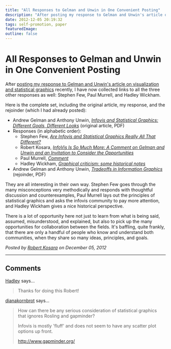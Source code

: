 ```yaml
---
title: "All Responses to Gelman and Unwin in One Convenient Posting"
description: "After posting my response to Gelman and Unwin's article on visualization and statistical graphics recently, I have now collected links to all the three other responses as well: Stephen Few, Paul Murrell, and Hadley Wickham."
date: 2012-12-05 20:19:32
tags: self-promotion, paper
featuredImage:
outline: false
---
```


# All Responses to Gelman and Unwin in One Convenient Posting

After <a title="A Scholarly Discussion with Andrew Gelman and Anthony Unwin" href="http://eagereyes.org/blog/2012/scholarly-discussion-gelman-unwin">posting my response to Gelman and Unwin's article on visualization and statistical graphics</a> recently, I have now collected links to all the three other responses as well: Stephen Few, Paul Murrell, and Hadley Wickham.

Here is the complete set, including the original article, my response, and the rejoinder (which I had already posted):
<ul>
	<li>Andrew Gelman and Anthony Unwin, <em><a href="http://www.stat.columbia.edu/~gelman/research/published/vis14.pdf">Infovis and Statistical Graphics: Different Goals, Different Looks</a></em> (original article, PDF)</li>
	<li>Responses (in alphabetic order):
<ul>
	<li>Stephen Few, <em><a href="http://www.perceptualedge.com/files/are_infovis_and_statistical_graphics_really_all_that_different.pdf">Are Infovis and Statistical Graphics Really All That Different?</a></em></li>
	<li>Robert Kosara, <em><a href="https://eagereyes.org/publications/Kosara_JCGS_2013.html">InfoVis Is So Much More: A Comment on Gelman and Unwin and an Invitation to Consider the Opportunities</a></em></li>
	<li>Paul Murrell, <em><a href="http://www.stat.auckland.ac.nz/~paul/MurrellCommentGelmanUnwin.pdf">Comment</a></em></li>
	<li>Hadley Wickham, <em><a href="http://vita.had.co.nz/papers/stat-graph-hist.html">Graphical criticism: some historical notes</a></em></li>
</ul>
</li>
	<li>Andrew Gelman and Anthony Unwin, <em><a href="http://www.stat.columbia.edu/~gelman/research/published/visreply3.pdf">Tradeoffs in Information Graphics</a></em> (rejoinder, PDF)</li>
</ul>
They are all interesting in their own way. Stephen Few goes through the many misconceptions very methodically and responds with thoughtful discussion and counterexamples, Paul Murrell lays out the principles of statistical graphics and asks the infovis community to pay more attention, and Hadley Wickham gives a nice historical perspective.

There is a lot of opportunity here not just to learn from what is being said, assumed, misunderstood, and explained, but also to pick up the many opportunities for collaboration between the fields. It's baffling, quite frankly, that there are only a handful of people who know and understand both communities, when they share so many ideas, principles, and goals.


_Posted by <a href="/about">Robert Kosara</a> on December 05, 2012_


<aside class="comments">

---
## Comments

<a href="http://had.co.nz" rel="nofollow noopener" target="_blank">Hadley</a> says…
>	Thanks for doing this Robert!

<a href="http://gravatar.com/dianakornbrot" rel="nofollow noopener" target="_blank">dianakornbrot</a> says…
>	How can there be any serious consideration of statistical graphics that ignores Rosling and gapminder?
>	
>	Infovis is mostly 'fluff' and does not seem to have any scatter plot options up front. 
>	
>	http://www.gapminder.org/

</aside>

